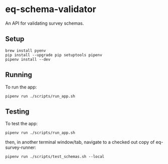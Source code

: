 # eq-schema-validator
An API for validating survey schemas.

## Setup

```
brew install pyenv
pip install --upgrade pip setuptools pipenv
pipenv install --dev
```

## Running

To run the app:

```
pipenv run ./scripts/run_app.sh
```

## Testing

To test the app:

```
pipenv run ./scripts/run_app.sh
```

then, in another terminal window/tab, navigate to a checked out copy of eq-survey-runner:
```
pipenv run ./scripts/test_schemas.sh --local
```
